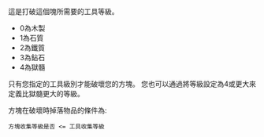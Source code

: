 這是打破這個塊所需要的工具等級。

* 0為木製
* 1為石質
* 2為鐵質
* 3為鉆石
* 4為獄髓

只有您指定的工具級別才能破壞您的方塊。 您也可以通過將等級設定為4或更大來定義比獄髓更大的等級。

方塊在破壞時掉落物品的條件為:

`方塊收集等級是否 <= 工具收集等級`
